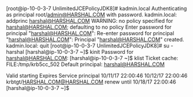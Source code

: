 [root@ip-10-0-3-7 UnlimitedJCEPolicyJDK8]# kadmin.local 
Authenticating as principal root/admin@HARSHAL.COM with password.
kadmin.local:  addprinc harshal@HARSHAL.COM
WARNING: no policy specified for harshal@HARSHAL.COM; defaulting to no policy
Enter password for principal "harshal@HARSHAL.COM": 
Re-enter password for principal "harshal@HARSHAL.COM": 
Principal "harshal@HARSHAL.COM" created.
kadmin.local:  quit
[root@ip-10-0-3-7 UnlimitedJCEPolicyJDK8]# su - harshal
[harshal@ip-10-0-3-7 ~]$ kinit
Password for harshal@HARSHAL.COM: 
[harshal@ip-10-0-3-7 ~]$ klist 
Ticket cache: FILE:/tmp/krb5cc_502
Default principal: harshal@HARSHAL.COM

Valid starting     Expires            Service principal
10/11/17 22:00:46  10/12/17 22:00:46  krbtgt/HARSHAL.COM@HARSHAL.COM
	renew until 10/18/17 22:00:46
[harshal@ip-10-0-3-7 ~]$ 

